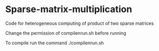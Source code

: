 # Sparse-matrix-multiplication
Code for heterogeneous computing of product of two sparse matrices

Change the permission of compilenrun.sh before running

To compile run the command ./compilenrun.sh
